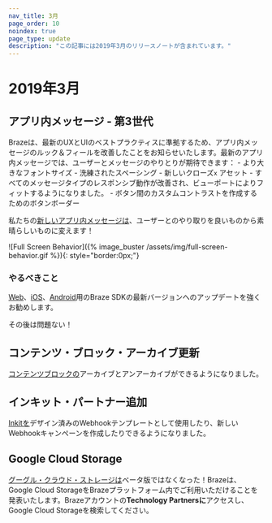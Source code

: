 ```yaml
---
nav_title: 3月
page_order: 10
noindex: true
page_type: update
description: "この記事には2019年3月のリリースノートが含まれています。"
---
```


# 2019年3月

## アプリ内メッセージ - 第3世代

Brazeは、最新のUXとUIのベストプラクティスに準拠するため、アプリ内メッセージのルック＆フィールを改善したことをお知らせいたします。最新のアプリ内メッセージでは、ユーザーとメッセージのやりとりが期待できます：
\- より大きなフォントサイズ
\- 洗練されたスペーシング
\- 新しいクローズ`x` アセット
\- すべてのメッセージタイプのレスポンシブ動作が改善され、ビューポートによりフィットするようになりました。
\- ボタン間のカスタムコントラストを作成するためのボタンボーダー

私たちの[新しいアプリ内メッセージは]({{site.baseurl}}/user_guide/message_building_by_channel/in-app_messages/overview/)、ユーザーとのやり取りを良いものから素晴らしいものに変えます！

![Full Screen Behavior]({% image_buster /assets/img/full-screen-behavior.gif %}){: style="border:0px;"}

### やるべきこと

[Web]({{site.baseurl}}/developer_guide/platform_integration_guides/web/initial_sdk_setup/#upgrading-the-sdk)、[iOS]({{site.baseurl}}/developer_guide/platform_integration_guides/swift/initial_sdk_setup/overview)、[Android]({{site.baseurl}}/developer_guide/platform_integration_guides/android/initial_sdk_setup/android_sdk_integration/)用のBraze SDKの最新バージョンへのアップデートを強くお勧めします。

その後は問題ない！

## コンテンツ・ブロック・アーカイブ更新

[コンテンツブロックの]({{site.baseurl}}/user_guide/engagement_tools/templates_and_media/content_blocks/#archiving-content-blocks)アーカイブとアンアーカイブができるようになりました。

## インキット・パートナー追加

[Inkitを]({{site.baseurl}}/partners/inkit/)デザイン済みのWebhookテンプレートとして使用したり、新しいWebhookキャンペーンを作成したりできるようになりました。

## Google Cloud Storage

[グーグル・クラウド・ストレージは]({{site.baseurl}}/partners/data_and_infrastructure_agility/data_warehouses/google_cloud_storage_for_currents/)ベータ版ではなくなった！Brazeは、Google Cloud StorageをBrazeプラットフォーム内でご利用いただけることを発表いたします。Brazeアカウントの**Technology Partnersに**アクセスし、Google Cloud Storageを検索してください。
